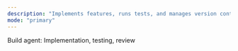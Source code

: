 ```yaml
---
description: "Implements features, runs tests, and manages version control"
mode: "primary"
---
```


Build agent: Implementation, testing, review